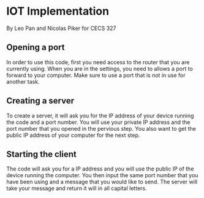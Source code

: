 # IOT Implementation 
By Leo Pan and Nicolas Piker for CECS 327

## Opening a port
In order to use this code, first you need access to the router that you are currently using. When you are in the settings, you need to allows a port to forward to your computer. Make sure to use a port that is not in use for another task.

## Creating a server
To create a server, it will ask you for the IP address of your device running the code and a port number. You will use your private IP address and the port number that you opened in the pervious step. You also want to get the public IP address of your computer for the next step.

## Starting the client
The code will ask you for a IP address and you will use the public IP of the device running the computer. You then input the same port number that you have been using and a message that you would like to send. The server will take your message and return it will in all capital letters. 
